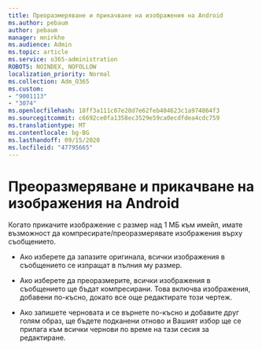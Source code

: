```yaml
---
title: Преоразмеряване и прикачване на изображения на Android
ms.author: pebaum
author: pebaum
manager: mnirkhe
ms.audience: Admin
ms.topic: article
ms.service: o365-administration
ROBOTS: NOINDEX, NOFOLLOW
localization_priority: Normal
ms.collection: Adm_O365
ms.custom:
- "9001113"
- "3074"
ms.openlocfilehash: 18ff3a111c07e28d7e62feb404623c1a974864f3
ms.sourcegitcommit: c6692ce0fa1358ec3529e59ca0ecdfdea4cdc759
ms.translationtype: MT
ms.contentlocale: bg-BG
ms.lasthandoff: 09/15/2020
ms.locfileid: "47795665"
---
```

# <a name="resize-and-attach-images-on-android"></a>Преоразмеряване и прикачване на изображения на Android

Когато прикачите изображение с размер над 1 МБ към имейл, имате възможност да компресирате/преоразмерявате изображения върху съобщението.
 
- Ако изберете да запазите оригинала, всички изображения в съобщението се изпращат в пълния му размер.
 
- Ако изберете да преоразмерите, всички изображения в съобщението ще бъдат компресирани.  Това включва изображения, добавени по-късно, докато все още редактирате този чертеж.
 
- Ако запишете черновата и се върнете по-късно и добавите друг голям образ, ще бъдете подканени отново и Вашият избор ще се прилага към всички чернови по време на тази сесия за редактиране.
 
